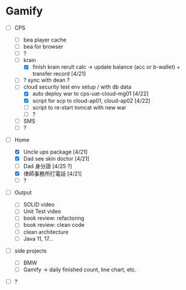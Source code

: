 # Gamify

* [ ] CPS
  * [ ] bea player cache
  * [ ] bea for browser
  * [ ] ?
  * [ ] krain
    * [x] finish krain rerult calc -> update balance (acc or b-wallet) + transfer record \[4/21]
  * [ ] ? sync with dean ?
  * [ ] cloud security test env setup / with db data
    * [x] auto deploy war to cps-uat-cloud-mg01 \[4/22]
    * [x] script for scp to cloud-ap01, cloud-ap02 \[4/22]
    * [ ] script to re-start tomcat with new war
    * [ ] ?
  * [ ] SMS
  * [ ] ?
* [ ] Home
  * [x] Uncle ups package \[4/21]
  * [x] Dad see skin doctor \[4/21]
  * [ ] Dad 身分證 \[4/25 ?]
  * [x] 律師事務所打電話 \[4/21]
  * [ ] ?
* [ ] Output
  * [ ] SOLID video
  * [ ] Unit Test video
  * [ ] book review: refactoring
  * [ ] book review: clean code
  * [ ] clean architecture
  * [ ] Java 11, 17...
* [ ] side projects
  * [ ] BMW
  * [ ] Gamify -> daily finished count, line chart, etc.
* [ ] ?

